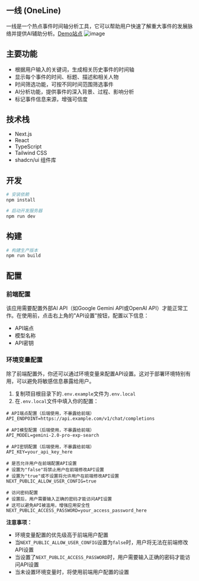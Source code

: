 ## 一线 (OneLine)

一线是一个热点事件时间轴分析工具，它可以帮助用户快速了解重大事件的发展脉络并提供AI辅助分析。[Demo站点](https://oneline.chengtx.me)
![image](https://github.com/user-attachments/assets/a16f198f-ee6d-4c6b-b212-00f212641cf0)

## 主要功能

- 根据用户输入的关键词，生成相关历史事件的时间轴
- 显示每个事件的时间、标题、描述和相关人物
- 时间筛选功能，可按不同时间范围筛选事件
- AI分析功能，提供事件的深入背景、过程、影响分析
- 标记事件信息来源，增强可信度

## 技术栈

- Next.js
- React
- TypeScript
- Tailwind CSS
- shadcn/ui 组件库

## 开发

```bash
# 安装依赖
npm install

# 启动开发服务器
npm run dev
```

## 构建

```bash
# 构建生产版本
npm run build
```

## 配置

### 前端配置

该应用需要配置外部AI API（如Google Gemini API或OpenAI API）才能正常工作。在使用前，点击右上角的"API设置"按钮，配置以下信息：

- API端点
- 模型名称
- API密钥

### 环境变量配置

除了前端配置外，你还可以通过环境变量来配置API设置。这对于部署环境特别有用，可以避免将敏感信息暴露给用户。

1. 复制项目根目录下的`.env.example`文件为`.env.local`
2. 在`.env.local`文件中填入你的配置：

```
# API端点配置（后端使用，不暴露给前端）
API_ENDPOINT=https://api.example.com/v1/chat/completions

# API模型配置（后端使用，不暴露给前端）
API_MODEL=gemini-2.0-pro-exp-search

# API密钥配置（后端使用，不暴露给前端）
API_KEY=your_api_key_here

# 是否允许用户在前端配置API设置
# 设置为"false"将禁止用户在前端修改API设置
# 设置为"true"或不设置将允许用户在前端修改API设置
NEXT_PUBLIC_ALLOW_USER_CONFIG=true

# 访问密码配置
# 设置后，用户需要输入正确的密码才能访问API设置
# 这可以避免API被滥用，增强应用安全性
NEXT_PUBLIC_ACCESS_PASSWORD=your_access_password_here
```

**注意事项：**

- 环境变量配置的优先级高于前端用户配置
- 当`NEXT_PUBLIC_ALLOW_USER_CONFIG`设置为`false`时，用户将无法在前端修改API设置
- 当设置了`NEXT_PUBLIC_ACCESS_PASSWORD`时，用户需要输入正确的密码才能访问API设置
- 当未设置环境变量时，将使用前端用户配置的设置
